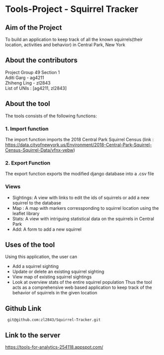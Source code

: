 # Tools-Project - Squirrel Tracker

## Aim of the Project 
To build an application to keep track of all the known squirrels(their location, activities and behavior) in Central Park, New York

## About the contributors
Project Group 49 Section 1<br>
Aditi Garg - ag4211 <br>
Zhiheng Ling - zl2843 <br>
List of UNIs : [ag4211, zl2843]

## About the tool
The tools consists of the following functions:
### 1. Import function
The import function imports the 2018 Central Park Squirrel Census (link : https://data.cityofnewyork.us/Environment/2018-Central-Park-Squirrel-Census-Squirrel-Data/vfnx-vebw)

### 2. Export Function 
The export function exports the modified django database into a .csv file

### Views
- Sightings: A view with links to edit the ids of squirrels or add a new squirrel to the database
- Map : A map with markers corressponding to squirrel location using the leaflet library 
- Stats: A view with intriguing statistical data on the squirrels in Central Park  
- Add: A form to add a new squirrel 

## Uses of the tool
Using this application, the user can 
 - Add a squirrel sighting
 - Update or delete an existing squirrel sighting
 - View map of existing squirrel sightings
 - Look at overview stats of the entire squirrel population
 Thus the tool acts as a comprehensive web based application to keep track of the behavior of squirrels in the given location
 
 ## Github Link 
     git@github.com:zl2843/Squirrel-Tracker.git
 ## Link to the server 
 https://tools-for-analytics-254118.appspot.com/
     
